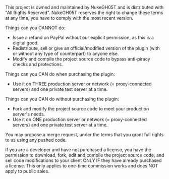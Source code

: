 This project is owned and maintained by NukeGH05T and is distributed with "All Rights Reserved".
NukeGH05T reserves the right to change these terms at any time, you have to comply with the most recent version.

Things can you CANNOT do:
- Issue a refund on PayPal without our explicit permission, as this is a digital good.
- Redistribute, sell or give an official/modified version of the plugin (with or without any type of counterpart) to anyone else.
- Modify and compile the project source code to bypass anti-piracy checks and protections.

Things can you CAN do when purchasing the plugin:
- Use it on THREE production server or network (= proxy-connected servers) and one private test server at a time.

Things can you CAN do without purchasing the plugin:
- Fork and modify the project source code to meet your production server's needs.
- Use it on ONE production server or network (= proxy-connected servers) and one private test server at a time.

You may propose a merge request, under the terms that you grant full rights to us using any pushed code.

If you are a developer and have not purchased a license, you have the permission to download, fork, edit and compile
the project source code, and sell code modifications to your client ONLY IF they have already purchased a license.
This only applies to one-time commission works and does NOT apply to public sales.

